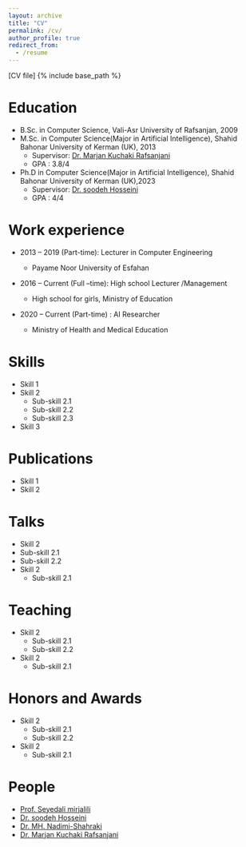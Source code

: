 ```yaml
---
layout: archive
title: "CV"
permalink: /cv/
author_profile: true
redirect_from:
  - /resume
---
```

[CV file]
{% include base_path %}

Education
======
* B.Sc. in Computer Science, Vali-Asr University of Rafsanjan, 2009
* M.Sc. in Computer Science(Major in Artificial Intelligence), Shahid Bahonar University of Kerman (UK), 2013
    * Supervisor: [Dr. Marjan Kuchaki Rafsanjani](https://scholar.google.com/citations?user=3Q6pFWoAAAAJ&hl=en)
    * GPA : 3.8/4
* Ph.D in Computer Science(Major in Artificial Intelligence), Shahid Bahonar University of Kerman (UK),2023
  * Supervisor: [Dr. soodeh Hosseini](https://scholar.google.com/citations?user=EPVprngAAAAJ&hl=en)
  * GPA : 4/4
    
Work experience
======
* 2013 – 2019 (Part-time): Lecturer in  Computer Engineering
  * Payame Noor University of Esfahan

* 2016 – Current (Full –time): High school  Lecturer /Management 
  * High school for girls, Ministry of Education
    
* 2020 – Current (Part-time) : AI Researcher
  * Ministry of Health and Medical Education  
  
Skills
======
* Skill 1
* Skill 2
  * Sub-skill 2.1
  * Sub-skill 2.2
  * Sub-skill 2.3
* Skill 3

Publications
======
* Skill 1
* Skill 2
  
Talks
======
 * Skill 2
  * Sub-skill 2.1
  * Sub-skill 2.2 
* Skill 2
  * Sub-skill 2.1  
    
Teaching
======
* Skill 2
  * Sub-skill 2.1
  * Sub-skill 2.2 
* Skill 2
  * Sub-skill 2.1
  
Honors and Awards
======
* Skill 2
  * Sub-skill 2.1
  * Sub-skill 2.2 
* Skill 2
  * Sub-skill 2.1  
  
People
======
* [Prof. Seyedali mirjalili](https://scholar.google.com/citations?user=TJHmrREAAAAJ&hl=en)
* [Dr. soodeh Hosseini](https://scholar.google.com/citations?user=EPVprngAAAAJ&hl=en)
* [Dr. MH. Nadimi-Shahraki](https://scholar.google.com/citations?user=sT0YnDIAAAAJ&hl=en)
* [Dr. Marjan Kuchaki Rafsanjani](https://scholar.google.com/citations?user=3Q6pFWoAAAAJ&hl=en)
